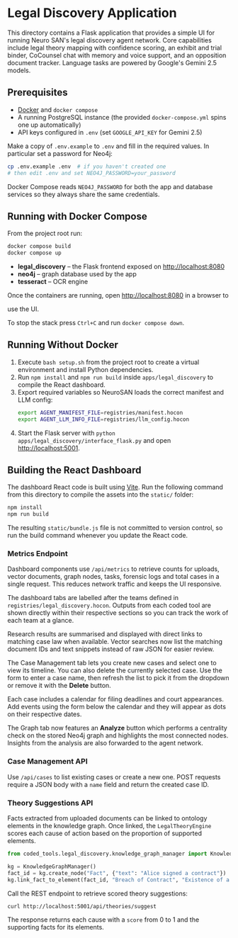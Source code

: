 # Legal Discovery Application

This directory contains a Flask application that provides a simple UI for running
Neuro SAN's legal discovery agent network. Core capabilities include legal theory
mapping with confidence scoring, an exhibit and trial binder, CoCounsel chat with
memory and voice support, and an opposition document tracker. Language tasks are
powered by Google's Gemini 2.5 models.

## Prerequisites

- [Docker](https://docs.docker.com/get-docker/) and `docker compose`
- A running PostgreSQL instance (the provided `docker-compose.yml` spins one up automatically)
- API keys configured in `.env` (set `GOOGLE_API_KEY` for Gemini 2.5)

Make a copy of `.env.example` to `.env` and fill in the required values. In
particular set a password for Neo4j:

```bash
cp .env.example .env  # if you haven't created one
# then edit .env and set NEO4J_PASSWORD=your_password
```

Docker Compose reads `NEO4J_PASSWORD` for both the app and database services so
they always share the same credentials.

## Running with Docker Compose

From the project root run:

```bash
docker compose build
docker compose up
```


- **legal_discovery** – the Flask frontend exposed on <http://localhost:8080>
- **neo4j** – graph database used by the app
- **tesseract** – OCR engine

Once the containers are running, open <http://localhost:8080> in a browser to

use the UI.

To stop the stack press `Ctrl+C` and run `docker compose down`.

## Running Without Docker

1. Execute `bash setup.sh` from the project root to create a virtual environment and install Python dependencies.
2. Run `npm install` and `npm run build` inside `apps/legal_discovery` to compile the React dashboard.
3. Export required variables so NeuroSAN loads the correct manifest and LLM config:
   ```bash
   export AGENT_MANIFEST_FILE=registries/manifest.hocon
   export AGENT_LLM_INFO_FILE=registries/llm_config.hocon
   ```
4. Start the Flask server with `python apps/legal_discovery/interface_flask.py` and open <http://localhost:5001>.

## Building the React Dashboard

The dashboard React code is built using [Vite](https://vitejs.dev/). Run the
following command from this directory to compile the assets into the `static/`
folder:

```bash
npm install
npm run build
```

The resulting `static/bundle.js` file is not committed to version control, so run
the build command whenever you update the React code.

### Metrics Endpoint

Dashboard components use `/api/metrics` to retrieve counts for uploads,
vector documents, graph nodes, tasks, forensic logs and total cases in a single request.
This reduces network traffic and keeps the UI responsive.

The dashboard tabs are labelled after the teams defined in
`registries/legal_discovery.hocon`. Outputs from each coded tool are shown
directly within their respective sections so you can track the work of each
team at a glance.

Research results are summarised and displayed with direct links to matching
case law when available. Vector searches now list the matching document IDs
and text snippets instead of raw JSON for easier review.

The Case Management tab lets you create new cases and select one to view its
timeline. You can also delete the currently selected case. Use the form to
enter a case name, then refresh the list to pick it from the dropdown or remove
it with the **Delete** button.

Each case includes a calendar for filing deadlines and court appearances.
Add events using the form below the calendar and they will appear as dots on
their respective dates.

The Graph tab now features an **Analyze** button which performs a centrality
check on the stored Neo4j graph and highlights the most connected nodes.
Insights from the analysis are also forwarded to the agent network.

### Case Management API

Use `/api/cases` to list existing cases or create a new one. POST requests require a JSON body with a `name` field and return the created case ID.

### Theory Suggestions API

Facts extracted from uploaded documents can be linked to ontology elements in the knowledge graph. Once linked, the `LegalTheoryEngine` scores each cause of action based on the proportion of supported elements.

```python
from coded_tools.legal_discovery.knowledge_graph_manager import KnowledgeGraphManager

kg = KnowledgeGraphManager()
fact_id = kg.create_node("Fact", {"text": "Alice signed a contract"})
kg.link_fact_to_element(fact_id, "Breach of Contract", "Existence of a contract")
```

Call the REST endpoint to retrieve scored theory suggestions:

```bash
curl http://localhost:5001/api/theories/suggest
```

The response returns each cause with a `score` from 0 to 1 and the supporting facts for its elements.
